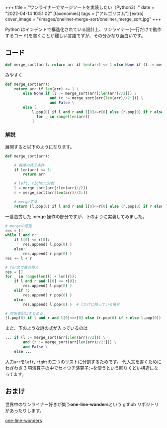 +++
title = "ワンライナーでマージソートを実装したい（Python3）"
date = "2022-04-14 10:51:02"
[taxonomies]
tags = ["アルゴリズム"]
[extra]
cover_image = "/images/oneliner-merge-sort/oneliner_merge_sort.jpg"
+++

Python はインデントで構造化されている設計上、ワンライナー(一行だけで動作するコード)を書くことが難しい言語ですが、その分かなり面白いです。

<!-- more -->

## コード

```python
def merge_sort(arr): return arr if len(arr) <= 1 else None if (l := merge_sort(arr[:len(arr)//2])) and (r := merge_sort(arr[len(arr)//2:])) and False else [l.pop(0) if l and r and l[0]<=r[0] else (r.pop(0) if r else l.pop(0)) for _ in range(len(arr))]
```

みやすく

```python
def merge_sort(arr):
    return arr if len(arr) <= 1 \
        else None if (l := merge_sort(arr[:len(arr)//2])) \
                    and (r := merge_sort(arr[len(arr)//2:])) \
                    and False \
        else [
            l.pop(0) if l and r and l[0]<=r[0] else (r.pop(0) if r else l.pop(0))
              for _ in range(len(arr))
            ]
```

### 解説

展開すると以下のようになります。

```python
def merge_sort(arr):

    # 再帰の終了条件
    if len(arr) <= 1:
        return arr

    # left, rightに分割
    l = merge_sort(arr[:len(arr)//2])
    r = merge_sort(arr[len(arr)//2:])

    # mergeする
    return [l.pop(0) if l and r and l[0]<=r[0] else (r.pop(0) if r else l.pop(0)) for _ in range(len(arr))]
```

一番苦労した merge 操作の部分ですが、下のように実装してみました。

```python
# mergeの原型
res = []
while l and r:
    if l[0] <= r[0]:
        res.append( l.pop(0) )
    else:
        res.append( r.pop(0) )
res += l + r

# for文で書き換え
res = []
for _ in range(len(l) + len(r)):
    if l and r and l[0] <= r[0]:
        res.append( l.pop(0) )
    elif r:
        res.append( r.pop(0) )
    else:
        res.append( l.pop(0) )  # lだけに残っている場合

# 内包表記にまとめる
[l.pop(0) if l and r and l[0]<=r[0] else (r.pop(0) if r else l.pop(0)) for _ in range(len(arr))]
```

また、下のような謎の式が入っているのは

```python
... if (l := merge_sort(arr[:len(arr)//2])) \
        and (r := merge_sort(arr[len(arr)//2:])) \
        and False \
    else ...
```

入力`arr`を`left`, `right`の二つのリストに分割するためです。
代入文を書くためにわざわざ 3 項演算子の中でセイウチ演算子`:=`を使うという回りくどい構造になってます。

## おまけ

世界中のワンライナー好きが集う**one-line-wonders**という github リポジトリがあったりします。

[one-line-wonders](https://github.com/wzhouwzhou/one-line-wonders)
